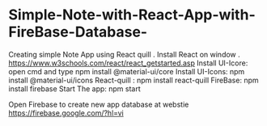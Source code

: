 # Simple-Note-with-React-App-with-FireBase-Database-
Creating simple Note App using React quill 
. Install React on window . https://www.w3schools.com/react/react_getstarted.asp
Install UI-Icore: open cmd and type  npm install @material-ui/core
Install UI-Icons: npm install @material-ui/icons
React-quill : npm install react-quill
FireBase: npm install firebase
Start The app: npm start 

Open Firebase to create new app database at webstie https://firebase.google.com/?hl=vi

